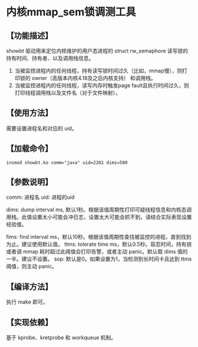 # 内核mmap_sem锁调测工具

## 【功能描述】

showbt 驱动用来定位内核维护的用户态进程的 struct rw_semaphore 读写锁的持有时间、持有者、以及调用栈信息。

1. 当被监控进程内的任何线程，持有读写锁时间过久（比如，mmap慢），则打印锁的 owner（高版本内核4.18及之后内核支持） 和调用栈。
2. 当被监控进程内的任何线程，读写内存时触发page fault且执行时间过久，则打印线程调用栈以及文件名（对于文件映射）。

## 【使用方法】

需要设置进程名和对应的 uid。

## 【加载命令】


```
insmod showbt.ko comm="java" uid=2201 dims=500
```

## 【参数说明】

comm: 进程名
uid:  进程的uid

dims: dump interval ms, 默认1秒。根据该值周期性打印可疑线程信息和内核态调用栈。此值设置太小可能会冲日志，设置太大可能会抓不到，请结合实际表现设置经验值。

fims: find interval ms，默认10秒。根据该值周期性查找被监控的进程，直到找到为止。建议使用默认值。
ttms: tolerate time ms，默认0.5秒。容忍时间，持有锁或者调 mmap 耗时超过此阈值会打印告警，或者主动 panic。默认取 dims 值的一半。建议不设置。
sop: 默认是0。如果设置为1，当检测到长时间卡且达到 ttms 阈值，则主动 panic。

## 【编译方法】

执行 make 即可。

## 【实现依赖】

基于 kprobe、kretprobe 和 workqueue 机制。
